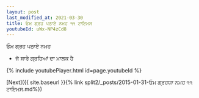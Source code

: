 ```yaml
---
layout: post
last_modified_at: 2021-03-30
title: ਓਮ ਗ੍ਰਹ ਪਠਾਏ ਨਮਹ ੧੧ ਟਾਇਮਸ
youtubeId: uWx-NP4zCd8
---
```

 
 
 ਓਮ ਗ੍ਰਹ ਪਠਾਏ ਨਮਹ  
 
 -  ਜੋ ਸਾਰੇ ਗ੍ਰਹਿਆਂ ਦਾ ਮਾਲਕ ਹੈ 
 
  
 
  
 
 
 
 
 
 


{% include youtubePlayer.html id=page.youtubeId %}
 
[Next]({{ site.baseurl }}{% link  split2/_posts/2015-01-31-ਓਮ ਗ੍ਰਹਯਾ ਨਮਹ ੧੧ ਟਾਇਮਸ.md%})
 
